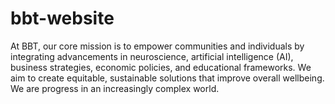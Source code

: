 # bbt-website
At BBT, our core mission is to empower communities and individuals by integrating advancements in neuroscience, artificial intelligence (AI), business strategies, economic policies, and educational frameworks. We aim to create equitable, sustainable solutions that improve overall wellbeing. We are progress in an increasingly complex world.
